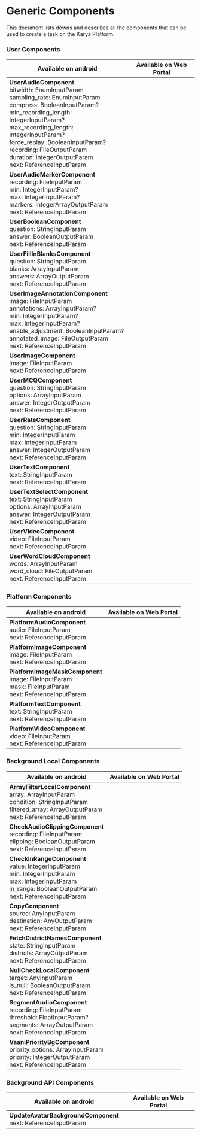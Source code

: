 # Generic Components
This document lists downs and describes all the components that can be used to create a task on the Karya Platform.

### User Components

| Available on android | Available on Web Portal |
| --------------------- | ---------------------- |
| **UserAudioComponent** <br> bitwidth: EnumInputParam <br> sampling_rate: EnumInputParam <br> compress: BooleanInputParam? <br> min_recording_length: IntegerInputParam? <br> max_recording_length: IntegerInputParam? <br> force_replay: BooleanInputParam? <br> recording: FileOutputParam <br> duration: IntegerOutputParam <br> next: ReferenceInputParam | |
| **UserAudioMarkerComponent** <br> recording: FileInputParam <br> min: IntegerInputParam? <br> max: IntegerInputParam? <br> markers: IntegerArrayOutputParam <br> next: ReferenceInputParam | |
| **UserBooleanComponent** <br> question: StringInputParam <br> answer: BooleanOutputParam <br> next: ReferenceInputParam | |
| **UserFillInBlanksComponent** <br> question: StringInputParam <br> blanks: ArrayInputParam <br> answers: ArrayOutputParam <br> next: ReferenceInputParam | |
| **UserImageAnnotationComponent** <br> image: FileInputParam <br> annotations: ArrayInputParam? <br> min: IntegerInputParam? <br> max: IntegerInputParam? <br> enable_adjustment: BooleanInputParam? <br> annotated_image: FileOutputParam <br> next: ReferenceInputParam | |
| **UserImageComponent** <br> image: FileInputParam <br> next: ReferenceInputParam | |
| **UserMCQComponent** <br> question: StringInputParam <br> options: ArrayInputParam <br> answer: IntegerOutputParam <br> next: ReferenceInputParam | |
| **UserRateComponent** <br> question: StringInputParam <br> min: IntegerInputParam <br> max: IntegerInputParam <br> answer: IntegerOutputParam <br> next: ReferenceInputParam | |
| **UserTextComponent** <br> text: StringInputParam <br> next: ReferenceInputParam | |
| **UserTextSelectComponent** <br> text: StringInputParam <br> options: ArrayInputParam <br> answer: IntegerOutputParam <br> next: ReferenceInputParam | |
| **UserVideoComponent** <br> video: FileInputParam <br> next: ReferenceInputParam | |
| **UserWordCloudComponent** <br> words: ArrayInputParam <br> word_cloud: FileOutputParam <br> next: ReferenceInputParam | |

### Platform Components
| Available on android | Available on Web Portal |
| --------------------- | ---------------------- |
| **PlatformAudioComponent** <br> audio: FileInputParam <br> next: ReferenceInputParam | |
| **PlatformImageComponent** <br> image: FileInputParam <br> next: ReferenceInputParam | |
| **PlatformImageMaskComponent** <br> image: FileInputParam <br> mask: FileInputParam <br> next: ReferenceInputParam | |
| **PlatformTextComponent** <br> text: StringInputParam <br> next: ReferenceInputParam | |
| **PlatformVideoComponent** <br> video: FileInputParam <br> next: ReferenceInputParam | |

### Background Local Components
| Available on android | Available on Web Portal |
| --------------------- | ---------------------- |
| **ArrayFilterLocalComponent** <br> array: ArrayInputParam <br> condition: StringInputParam <br> filtered_array: ArrayOutputParam <br> next: ReferenceInputParam | |
| **CheckAudioClippingComponent** <br> recording: FileInputParam <br> clipping: BooleanOutputParam <br> next: ReferenceInputParam | |
| **CheckInRangeComponent** <br> value: IntegerInputParam <br> min: IntegerInputParam <br> max: IntegerInputParam <br> in_range: BooleanOutputParam <br> next: ReferenceInputParam | |
| **CopyComponent** <br> source: AnyInputParam <br> destination: AnyOutputParam <br> next: ReferenceInputParam | |
| **FetchDistrictNamesComponent** <br> state: StringInputParam <br> districts: ArrayOutputParam <br> next: ReferenceInputParam | |
| **NullCheckLocalComponent** <br> target: AnyInputParam <br> is_null: BooleanOutputParam <br> next: ReferenceInputParam | |
| **SegmentAudioComponent** <br> recording: FileInputParam <br> threshold: FloatInputParam? <br> segments: ArrayOutputParam <br> next: ReferenceInputParam | |
| **VaaniPriorityBgComponent** <br> priority_options: ArrayInputParam <br> priority: IntegerOutputParam <br> next: ReferenceInputParam | |

### Background API Components
| Available on android | Available on Web Portal |
| --------------------- | ---------------------- |
| **UpdateAvatarBackgroundComponent** <br> next: ReferenceInputParam | |
